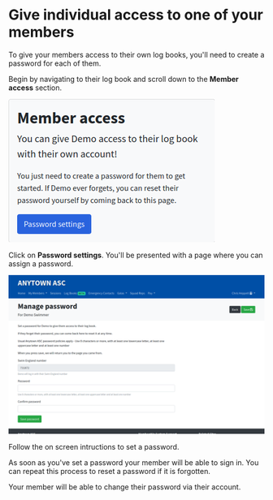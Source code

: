 # Give individual access to one of your members

To give your members access to their own log books, you'll need to create a password for each of them.

Begin by navigating to their log book and scroll down to the **Member access** section.

![Screenshot of the member access section of a log book](log-book-img/member-access.png "Member access section")

Click on **Password settings**. You'll be presented with a page where you can assign a password.

![Screenshot of the manage password page](log-book-img/manage-password.png "Manage password page")

Follow the on screen intructions to set a password.

As soon as you've set a password your member will be able to sign in. You can repeat this process to reset a password if it is forgotten.

Your member will be able to change their password via their account.